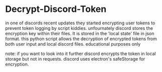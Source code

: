 # Decrypt-Discord-Token
in one of discords recent updates they started encrypting user tokens to prevent token logging by script kiddies. unfournately discord stores the encryption key within their files. It is stored in the 'local state' file in json format. this python script allows the decryption of encrypted tokens from both user input and local discord files. educational purposes only

note: if you want to look into it further discord encrypts the token in local storage but not in requests. discord uses electron's safeStorage for encryption. 
